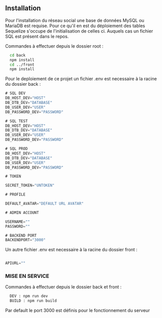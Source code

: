 
## Installation

Pour l'installation du réseau social une base de données MySQL ou MariaDB est requise.
Pour ce qu'il en est du déploiement des tables Sequelize s'occupe de l'initialisation de celles ci.
Auquels cas un fichier SQL est présent dans le repos.

Commandes à effectuer depuis le dossier root :
```bash
  cd back
  npm install
  cd ../front
  npm install
```

Pour le deploiement de ce projet un fichier .env est necessaire à la racine du dossier back : 

```js
# SQL DEV
DB_HOST_DEV="HOST"
DB_DTB_DEV="DATABASE"
DB_USER_DEV="USER"
DB_PASSWORD_DEV="PASSWORD"

# SQL TEST
DB_HOST_DEV="HOST"
DB_DTB_DEV="DATABASE"
DB_USER_DEV="USER"
DB_PASSWORD_DEV="PASSWORD"

# SQL PROD
DB_HOST_DEV="HOST"
DB_DTB_DEV="DATABASE"
DB_USER_DEV="USER"
DB_PASSWORD_DEV="PASSWORD"

# TOKEN

SECRET_TOKEN="UNTOKEN"

# PROFILE 

DEFAULT_AVATAR="DEFAULT URL AVATAR"

# ADMIN ACCOUNT

USERNAME=""
PASSWORD=""

# BACKEND PORT
BACKENDPORT="3000"
```

Un autre fichier .env est necessaire à la racine du dossier front :

```js

APIURL=""

```
### MISE EN SERVICE

Commandes à effectuer depuis le dossier back et front :

```bash
  DEV : npm run dev
  BUILD : npm run build
```

Par default le port 3000 est définis pour le fonctionnement du serveur
